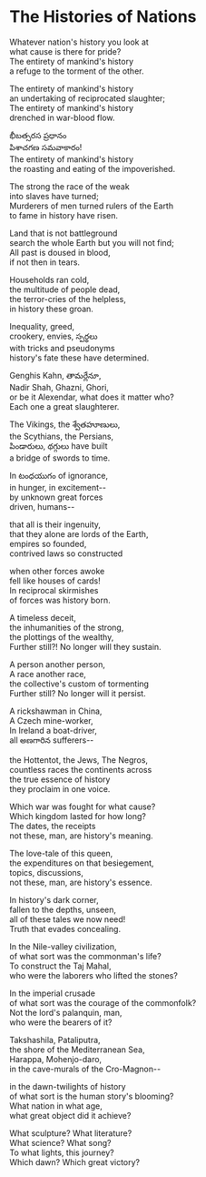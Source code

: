 # The Histories of Nations

Whatever nation's history you look at\
what cause is there for pride?\
The entirety of mankind's history\
a refuge to the torment of the other.

The entirety of mankind's history\
an undertaking of reciprocated slaughter;\
The entirety of mankind's history\
drenched in war-blood flow.

భీబత్సరస ప్రధానం\
పిశాచగణ సమవాకారం!\
The entirety of mankind's history\
the roasting and eating of the impoverished.

The strong the race of the weak\
into slaves have turned;\
Murderers of men turned rulers of the Earth\
to fame in history have risen.

Land that is not battleground\
search the whole Earth but you will not find;\
All past is doused in blood,\
if not then in tears.

Households ran cold,\
the multitude of people dead,\
the terror-cries of the helpless,\
in history these groan.

Inequality, greed,\
crookery, envies, స్పర్థలు\
with tricks and pseudonyms\
history's fate these have determined.

Genghis Kahn, తామర్లేనూ,\
Nadir Shah, Ghazni, Ghori,\
or be it Alexendar, what does it matter who?\
Each one a great slaughterer.

The Vikings, the శ్వేతహూణులు,\
the Scythians, the Persians,\
పిండారులు, థగ్గులు have built\
a bridge of swords to time.

In టంధయుగం of ignorance,\
in hunger, in excitement--\
by unknown great forces\
driven, humans--

that all is their ingenuity,\
that they alone are lords of the Earth,\
empires so founded,\
contrived laws so constructed

when other forces awoke\
fell like houses of cards!\
In reciprocal skirmishes\
of forces was history born.

A timeless deceit,\
the inhumanities of the strong,\
the plottings of the wealthy,\
Further still?! No longer will they sustain.

A person another person,\
A race another race,\
the collective's custom of tormenting\
Further still? No longer will it persist.

A rickshawman in China,\
A Czech mine-worker,\
In Ireland a boat-driver,\
all అణగారిన sufferers--

the Hottentot, the Jews, The Negros,\
countless races the continents across\
the true essence of history\
they proclaim in one voice.

Which war was fought for what cause?\
Which kingdom lasted for how long?\
The dates, the receipts\
not these, man, are history's meaning.

The love-tale of this queen,\
the expenditures on that besiegement,\
topics, discussions,\
not these, man, are history's essence.

In history's dark corner,\
fallen to the depths, unseen,\
all of these tales we now need!\
Truth that evades concealing.

In the Nile-valley civilization,\
of what sort was the commonman's life?\
To construct the Taj Mahal,\
who were the laborers who lifted the stones?

In the imperial crusade\
of what sort was the courage of the commonfolk?\
Not the lord's palanquin, man,\
who were the bearers of it?

Takshashila, Pataliputra,\
the shore of the Mediterranean Sea,\
Harappa, Mohenjo-daro,\
in the cave-murals of the Cro-Magnon--

in the dawn-twilights of history\
of what sort is the human story's blooming?\
What nation in what age,\
what great object did it achieve?

What sculpture? What literature?\
What science? What song?\
To what lights, this journey?\
Which dawn? Which great victory?
